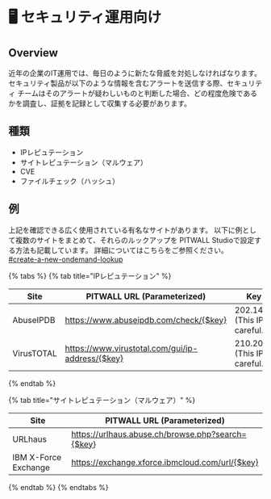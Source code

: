 # 🖥️ セキュリティ運用向け

## Overview

近年の企業のIT運用では、毎日のように新たな脅威を対処しなければなります。セキュリティ製品が以下のような情報を含むアラートを送信する際、セキュリティ チームはそのアラートが疑わしいものと判断した場合、どの程度危険であるかを調査し、証拠を記録として収集する必要があります。

## 種類

* IPレピュテーション
* サイトレピュテーション（マルウェア）
* CVE
* ファイルチェック（ハッシュ）

## 例

上記を確認できる広く使用されている有名なサイトがあります。 以下に例として複数のサイトをまとめて、それらのルックアップを PITWALL Studioで設定する方法も記載しています。 詳細についてはこちらをご参照ください。\
[#create-a-new-ondemand-lookup](../tutorial-get-started./shinariono/insutantorukkuappu/2-ondemandorukkuappu.md#create-a-new-ondemand-lookup "mention")

&#x20; &#x20;

{% tabs %}
{% tab title="IPレピュテーション" %}
<table><thead><tr><th width="152">Site</th><th width="358">PITWALL URL (Parameterized)</th><th>Key sample</th></tr></thead><tbody><tr><td>AbuseIPDB</td><td><a href="https://www.abuseipdb.com/check/202.14.122.217">https://www.abuseipdb.com/check/{$key}</a></td><td>202.14.122.217<br>(This IP is real. Be careful.)</td></tr><tr><td>VirusTOTAL</td><td><a href="https://www.virustotal.com/gui/ip-address/210.209.125.142">https://www.virustotal.com/gui/ip-address/{$key}</a></td><td>210.209.125.142<br>(This IP is real. Be careful.)</td></tr></tbody></table>


{% endtab %}

{% tab title="サイトレピュテーション（マルウェア）" %}
<table><thead><tr><th width="196">Site</th><th>PITWALL URL (Parameterized)</th></tr></thead><tbody><tr><td>URLhaus</td><td><a href="https://urlhaus.abuse.ch/browse.php?search=222.139.79.18">https://urlhaus.abuse.ch/browse.php?search={$key</a>}</td></tr><tr><td>IBM X-Force Exchange</td><td><a href="https://exchange.xforce.ibmcloud.com/url/222.139.79.18">https://exchange.xforce.ibmcloud.com/url/{$key}</a></td></tr></tbody></table>
{% endtab %}
{% endtabs %}
